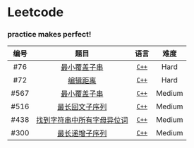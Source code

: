 # Leetcode
### practice makes perfect!

|编号|题目|语言|难度|
|:-:|:-:|:-:|:-:|
|#76|[最小覆盖子串](https://leetcode-cn.com/problems/minimum-window-substring/)|[`C++`](https://github.com/djh-sudo/Leetcode/blob/main/76.md)|Hard|
|#72|[编辑距离](https://leetcode-cn.com/problems/edit-distance/)|[`C++`](https://github.com/djh-sudo/Leetcode/blob/main/72.md)|Hard|
|#567|[最小覆盖子串](https://leetcode-cn.com/problems/permutation-in-string/)|[`C++`](https://github.com/djh-sudo/Leetcode/blob/main/567.md)|Medium|
|#516|[最长回文子序列](https://leetcode-cn.com/problems/longest-palindromic-subsequence/)|[`C++`](https://github.com/djh-sudo/Leetcode/blob/main/516.md)|Medium|
|#438|[找到字符串中所有字母异位词](https://leetcode-cn.com/problems/find-all-anagrams-in-a-string/)|[`C++`](https://github.com/djh-sudo/Leetcode/blob/main/438.md)|Medium|
|#300|[最长递增子序列](https://leetcode-cn.com/problems/longest-increasing-subsequence/)|[`C++`](https://github.com/djh-sudo/Leetcode/blob/main/300.md)|Medium|






